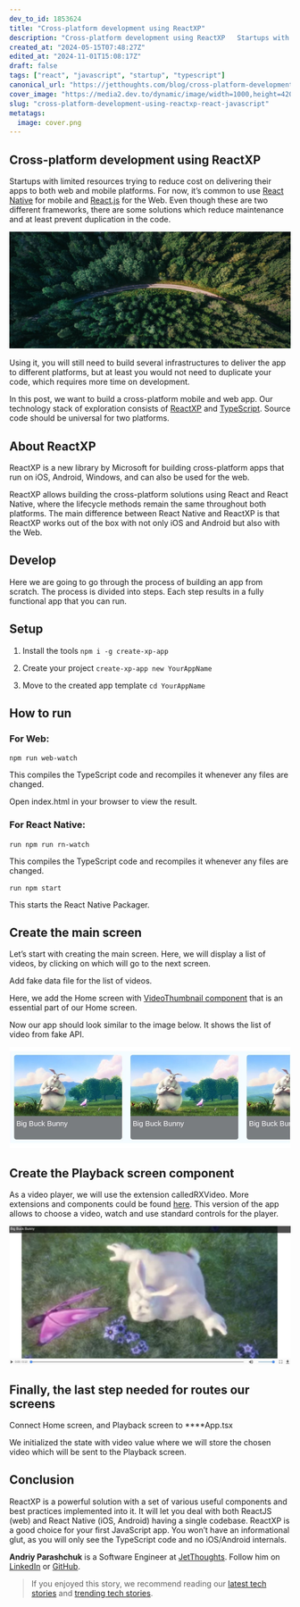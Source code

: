 ```yaml
---
dev_to_id: 1853624
title: "Cross-platform development using ReactXP"
description: "Cross-platform development using ReactXP   Startups with limited resources trying to reduce..."
created_at: "2024-05-15T07:48:27Z"
edited_at: "2024-11-01T15:08:17Z"
draft: false
tags: ["react", "javascript", "startup", "typescript"]
canonical_url: "https://jetthoughts.com/blog/cross-platform-development-using-reactxp-react-javascript/"
cover_image: "https://media2.dev.to/dynamic/image/width=1000,height=420,fit=cover,gravity=auto,format=auto/https%3A%2F%2Fraw.githubusercontent.com%2Fjetthoughts%2Fjetthoughts.github.io%2Fmaster%2Fstatic%2Fassets%2Fimg%2Fblog%2Fcross-platform-development-using-reactxp-react-javascript%2Ffile_0.png"
slug: "cross-platform-development-using-reactxp-react-javascript"
metatags:
  image: cover.png
---
```


## Cross-platform development using ReactXP

Startups with limited resources trying to reduce cost on delivering their apps to both web and mobile platforms. For now, it’s common to use [React Native](https://facebook.github.io/react-native/) for mobile and [React.js](https://reactjs.org/) for the Web. Even though these are two different frameworks, there are some solutions which reduce maintenance and at least prevent duplication in the code.

![](file_0.png)

Using it, you will still need to build several infrastructures to deliver the app to different platforms, but at least you would not need to duplicate your code, which requires more time on development.

In this post, we want to build a cross-platform mobile and web app. Our technology stack of exploration consists of [ReactXP](https://microsoft.github.io/reactxp/) and [TypeScript](https://www.typescriptlang.org/). Source code should be universal for two platforms.

## About ReactXP

ReactXP is a new library by Microsoft for building cross-platform apps that run on iOS, Android, Windows, and can also be used for the web.

ReactXP allows building the cross-platform solutions using React and React Native, where the lifecycle methods remain the same throughout both platforms. The main difference between React Native and ReactXP is that ReactXP works out of the box with not only iOS and Android but also with the Web.

## Develop

Here we are going to go through the process of building an app from scratch. The process is divided into steps. Each step results in a fully functional app that you can run.

## Setup

 1. Install the tools
`npm i -g create-xp-app`

 2. Create your project
`create-xp-app new YourAppName`

 3. Move to the created app template
`cd YourAppName`

## How to run

### For Web:
```
npm run web-watch
```
This compiles the TypeScript code and recompiles it whenever any files are changed.

Open index.html in your browser to view the result.

### For React Native:
```
run npm run rn-watch
```
This compiles the TypeScript code and recompiles it whenever any files are changed.
```
run npm start
```
This starts the React Native Packager.

## Create the main screen

Let’s start with creating the main screen. Here, we will display a list of videos, by clicking on which will go to the next screen.

Add fake data file for the list of videos.

Here, we add the Home screen with [VideoThumbnail component](https://gist.github.com/andriyParashchuk/6468dbde43cb2cb989b22fe93c779e2b) that is an essential part of our Home screen.

Now our app should look similar to the image below. It shows the list of video from fake API.

![](file_1.jpeg)

## Create the Playback screen component

As a video player, we will use the extension calledRXVideo. More extensions and components could be found [here](https://microsoft.github.io/reactxp/docs/extensions/video.html). This version of the app allows to choose a video, watch and use standard controls for the player.

![](file_2.jpeg)

## Finally, the last step needed for routes our screens

Connect Home screen, and Playback screen to ****App.tsx

We initialized the state with video value where we will store the chosen video which will be sent to the Playback screen.

## Conclusion

ReactXP is a powerful solution with a set of various useful components and best practices implemented into it. It will let you deal with both ReactJS (web) and React Native (iOS, Android) having a single codebase. ReactXP is a good choice for your first JavaScript app. You won’t have an informational glut, as you will only see the TypeScript code and no iOS/Android internals.

**Andriy Parashchuk** is a Software Engineer at [JetThoughts](https://www.jetthoughts.com/). Follow him on [LinkedIn](https://www.linkedin.com/in/andriy-parashchuk-3aa56468/) or [GitHub](https://github.com/andriyParashchuk).
>  If you enjoyed this story, we recommend reading our [latest tech stories](https://jtway.co/latest) and [trending tech stories](https://jtway.co/trending).
